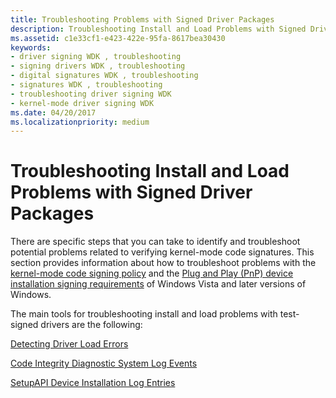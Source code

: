 ```yaml
---
title: Troubleshooting Problems with Signed Driver Packages
description: Troubleshooting Install and Load Problems with Signed Driver Packages
ms.assetid: c1e33cf1-e423-422e-95fa-8617bea30430
keywords:
- driver signing WDK , troubleshooting
- signing drivers WDK , troubleshooting
- digital signatures WDK , troubleshooting
- signatures WDK , troubleshooting
- troubleshooting driver signing WDK
- kernel-mode driver signing WDK
ms.date: 04/20/2017
ms.localizationpriority: medium
---
```


# Troubleshooting Install and Load Problems with Signed Driver Packages


There are specific steps that you can take to identify and troubleshoot potential problems related to verifying kernel-mode code signatures. This section provides information about how to troubleshoot problems with the [kernel-mode code signing policy](kernel-mode-code-signing-policy--windows-vista-and-later-.md) and the [Plug and Play (PnP) device installation signing requirements](pnp-device-installation-signing-requirements--windows-vista-and-later-.md) of Windows Vista and later versions of Windows.

The main tools for troubleshooting install and load problems with test-signed drivers are the following:

[Detecting Driver Load Errors](detecting-driver-load-errors.md)

[Code Integrity Diagnostic System Log Events](code-integrity-diagnostic-system-log-events.md)

[SetupAPI Device Installation Log Entries](setupapi-device-installation-log-entries.md)

 

 






